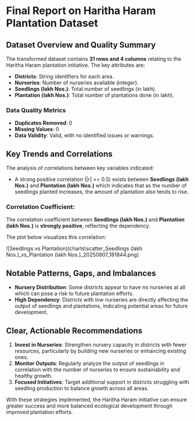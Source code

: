 # Final Report on Haritha Haram Plantation Dataset

## Dataset Overview and Quality Summary
The transformed dataset contains **31 rows and 4 columns** relating to the Haritha Haram plantation initiative. The key attributes are:
- **Districts**: String identifiers for each area.
- **Nurseries**: Number of nurseries available (integer).
- **Seedlings (lakh Nos.)**: Total number of seedlings (in lakh).
- **Plantation (lakh Nos.)**: Total number of plantations done (in lakh).

### Data Quality Metrics
- **Duplicates Removed**: 0
- **Missing Values**: 0
- **Data Validity**: Valid, with no identified issues or warnings.

## Key Trends and Correlations
The analysis of correlations between key variables indicated:
- A strong positive correlation (|r| >= 0.5) exists between **Seedlings (lakh Nos.)** and **Plantation (lakh Nos.)** which indicates that as the number of seedlings planted increases, the amount of plantation also tends to rise.

### Correlation Coefficient:
The correlation coefficient between **Seedlings (lakh Nos.)** and **Plantation (lakh Nos.)** is **strongly positive**, reflecting the dependency.

The plot below visualizes this correlation:

![Seedlings vs Plantation](charts\scatter_Seedlings (lakh Nos.)_vs_Plantation (lakh Nos.)_20250907_181844.png)

## Notable Patterns, Gaps, and Imbalances
- **Nursery Distribution**: Some districts appear to have no nurseries at all which can pose a risk to future plantation efforts.
- **High Dependency**: Districts with low nurseries are directly affecting the output of seedlings and plantations, indicating potential areas for future development.

## Clear, Actionable Recommendations
1. **Invest in Nurseries**: Strengthen nursery capacity in districts with fewer resources, particularly by building new nurseries or enhancing existing ones.
2. **Monitor Outputs**: Regularly analyze the output of seedlings in correlation with the number of nurseries to ensure sustainability and healthy growth.
3. **Focused Initiatives**: Target additional support in districts struggling with seedling production to balance growth across all areas.

With these strategies implemented, the Haritha Haram initiative can ensure greater success and more balanced ecological development through improved plantation efforts.
